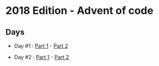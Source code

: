 # 2018 Edition - Advent of code

## Days

- Day #1 : [Part 1](day-1-part-1.js) - [Part 2](day-1-part-2.js)

- Day #2 : [Part 1](day-2-part-1.js) - [Part 2](day-2-part-2.js)